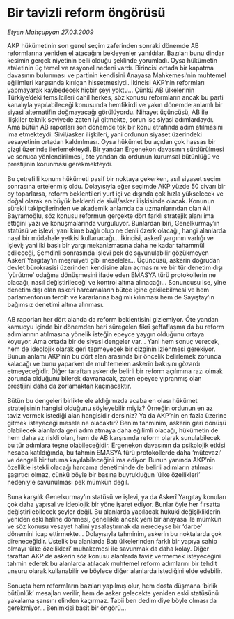 # Bir tavizli reform öngörüsü

*Etyen Mahçupyan 27.03.2009*

<div class="taraf_structure_2col_1zq">
<div class="margen_n">



 <p>AKP hükümetinin son genel seçim zaferinden sonraki dönemde AB reformlarına yeniden el atacağını bekleyenler yanıldılar. Bazıları bunu dindar kesimin gerçek niyetinin belli olduğu şeklinde yorumladı. Oysa hükümetin ataletinin üç temel ve rasyonel nedeni vardı. Birincisi ortada bir kapatma davasının bulunması ve partinin kendisini Anayasa Mahkemesi’nin muhtemel eğilimleri karşısında kırılgan hissetmesiydi. İkincisi AKP’nin reformları yapmayarak kaybedecek hiçbir şeyi yoktu... Çünkü AB ülkelerinin Türkiye’deki temsilcileri dahil herkes, söz konusu reformların ancak bu parti kanalıyla yapılabileceği konusunda hemfikirdi ve yakın dönemde anlamlı bir siyasi alternatifin doğmayacağı görülüyordu. Nihayet üçüncüsü, AB ile ilişkiler teknik seviyede zaten iyi gitmekte, sorun ise siyasi adımlardaydı. Ama bütün AB raporları son dönemde tek bir konu etrafında adım atılmasını ima etmekteydi: Sivil/asker ilişkileri, yani ordunun siyaset üzerindeki vesayetinin ortadan kaldırılması. Oysa hükümet bu açıdan çok hassas bir çizgi üzerinde ilerlemekteydi. Bir yandan Ergenekon davasının sürdürülmesi ve sonuca yönlendirilmesi, öte yandan da ordunun kurumsal bütünlüğü ve prestijinin korunması gerekmekteydi. <br/><br/>Bu çetrefilli konum hükümeti pasif bir noktaya çekerken, asıl siyaset seçim sonrasına ertelenmiş oldu. Dolayısıyla eğer seçimde AKP yüzde 50 civarı bir oy toparlarsa, reform beklentileri yurt içi ve dışında çok hızla yükselecek ve doğal olarak en büyük beklenti de sivil/asker ilişkisinde olacak. Konunun sürekli takipçilerinden ve akademik anlamda da uzmanlarından olan Ali Bayramoğlu, söz konusu reformun gerçekte dört farklı stratejik alanı ima ettiğini yazı ve konuşmalarında vurguluyor. Bunlardan biri, Genelkurmay’ın statüsü ve işlevi; yani kime bağlı olup ne denli özerk olacağı, hangi alanlarda nasıl bir müdahale yetkisi kullanacağı... İkincisi, askerî yargının varlığı ve işlevi; yani iki başlı bir yargı mekanizmasına daha ne kadar tahammül edileceği, Şemdinli sonrasında işlevi pek de savunulabilir gözükmeyen Askerî Yargıtay’ın meşruiyeti gibi meseleler... Üçüncüsü, askerin doğrudan devlet bürokrasisi üzerinden kendisine alan açmasını ve bir tür denetim dışı ‘yürütme’ odağına dönüşmesini ifade eden EMASYA türü protokollerin ne olacağı, nasıl değiştirileceği ve kontrol altına alınacağı... Sonuncusu ise, yine denetim dışı olan askerî harcamaların bütçe içine çekilebilmesi ve hem parlamentonun tercih ve kararlarına bağımlı kılınması hem de Sayıştay’ın bağımsız denetimi altına alınması. <br/><br/>AB raporları her dört alanda da reform beklentisini gizlemiyor. Öte yandan kamuoyu içinde bir dönemden beri süregelen fikrî şeffaflaşma da bu reform adımlarının atılmasına yönelik isteğin epeyce yaygın olduğunu ortaya koyuyor. Ama ortada bir de siyasi dengeler var... Yani hem sonuç verecek, hem de ideolojik olarak geri tepmeyecek bir çizginin izlenmesi gerekiyor. Bunun anlamı AKP’nin bu dört alan arasında bir öncelik belirlemek zorunda kalacağı ve bunu yaparken de muhtemelen askerin bakışını gözardı etmeyeceğidir. Diğer taraftan asker de belirli bir reform açılımına razı olmak zorunda olduğunu bilerek davranacak, zaten epeyce yıpranmış olan prestijini daha da zorlamaktan kaçınacaktır. <br/><br/>Bütün bu dengeleri birlikte ele aldığımızda acaba en olası hükümet stratejisinin hangisi olduğunu söyleyebilir miyiz? Örneğin ordunun en az taviz vermek istediği alan hangisidir dersiniz? Ya da AKP’nin en fazla üzerine gitmek isteyeceği mesele ne olacaktır? Benim tahminim, askerin geri dönüşü olabilecek alanlarda geri adım atmaya daha eğilimli olacağı, hükümetin de hem daha az riskli olan, hem de AB karşısında reform olarak sunulabilecek bu tür adımlara teşne olabileceğidir. Ergenekon davasının da psikolojik etkisi hesaba katıldığında, bu tahmin EMASYA türü protokollerde daha ‘mütevazı’ ve dengeli bir tutuma kayılabileceğini ima ediyor. Bunun yanında AKP’nin özellikle istekli olacağı harcama denetiminde de belirli adımların atılması şaşırtıcı olmaz, çünkü böyle bir başına buyrukluğun ‘ülke özellikleri’ nedeniyle savunulması pek mümkün değil. <br/><br/>Buna karşılık Genelkurmay’ın statüsü ve işlevi, ya da Askerî Yargıtay konuları çok daha yapısal ve ideolojik bir yöne işaret ediyor. Bunlar öyle her fırsatta değiştirilebilecek şeyler değil. Bu alanlarda yapılacak hukuki değişikliklerin yeniden eski haline dönmesi, genellikle ancak yeni bir anayasa ile mümkün ve söz konusu vesayet halini yasalaştırmak da neredeyse bir ‘darbe’ dönemini icap ettirmekte... Dolayısıyla tahminim, askerin bu noktalarda çok direneceğidir. Üstelik bu alanlarda Batı ülkelerinden farklı bir yapıya sahip olmayı ‘ülke özellikleri’ muhakemesi ile savunmak da daha kolay. Diğer taraftan AKP de askerin söz konusu alanlarda taviz vermemek isteyeceğini tahmin ederek bu alanlarda atılacak muhtemel reform adımlarını bir tehdit unsuru olarak kullanabilir ve böylece diğer alanlarda istediğini elde edebilir. <br/><br/>Sonuçta hem reformların bazıları yapılmış olur, hem dosta düşmana ‘birlik bütünlük’ mesajları verilir, hem de asker gelecekte yeniden eski statüsünü yakalama şansını elinden kaçırmaz. Tabii ben dedim diye böyle olması da gerekmiyor... Benimkisi basit bir öngörü...</p>

<br/>


<div id="taraf_not">
</div>

</div>


</div>
